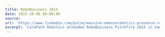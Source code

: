 ```yaml
---
title: RoboBusiness 2015
date: 2015-10-06 00:00:00
source:
url: 'https://www.linkedin.com/pulse/massive-odenserobotics-presence-robobusiness-2015-san-joost-nijhoff'
excerpt: 'CorePath Robotics attended RoboBusiness Pitchfire 2015 in San Jose, California.'
---
```



